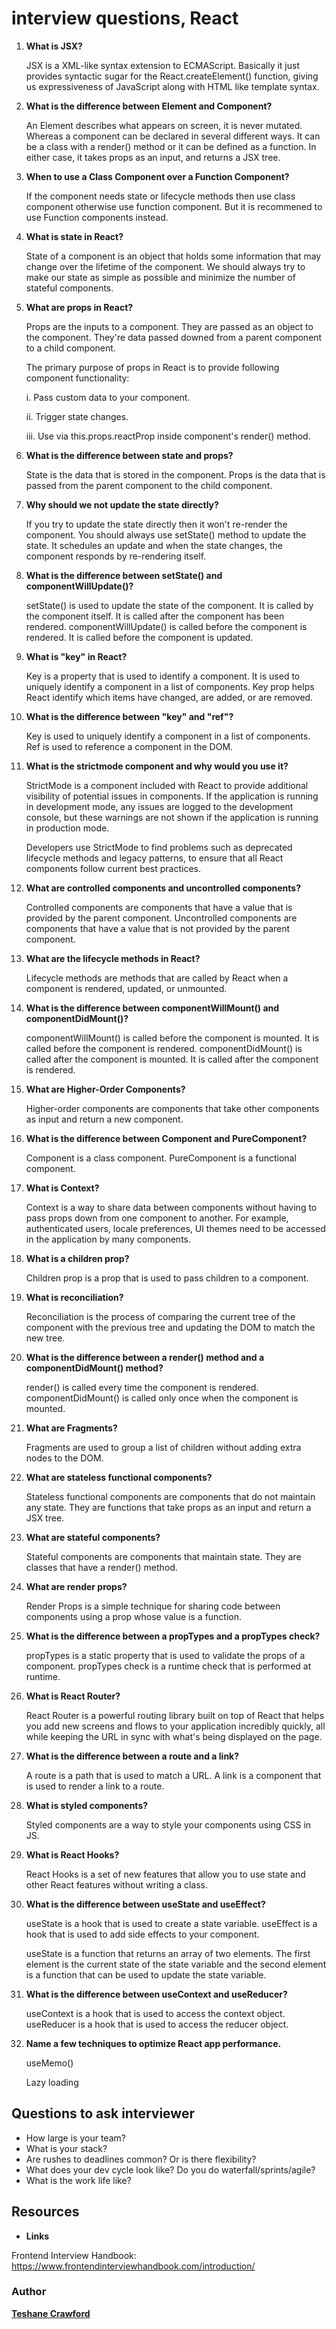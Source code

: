 # interview questions, React

1. **What is JSX?**

    JSX is a XML-like syntax extension to ECMAScript. Basically it just provides syntactic sugar for the React.createElement() function, giving us expressiveness of JavaScript along with HTML like template syntax.

2. **What is the difference between Element and Component?**

    An Element describes what appears on screen, it is never mutated. Whereas a component can be declared in several different ways. It can be a class with a render() method or it can be defined as a function. In either case, it takes props as an input, and returns a JSX tree.

3. **When to use a Class Component over a Function Component?**

    If the component needs state or lifecycle methods then use class component otherwise use function component. But it is recommened to use Function components instead.

4. **What is state in React?**

    State of a component is an object that holds some information that may change over the lifetime of the component. We should always try to make our state as simple as possible and minimize the number of stateful components.

5. **What are props in React?**

    Props are the inputs to a component. They are passed as an object to the component. They're data passed downed from a parent component to a child component.

    The primary purpose of props in React is to provide following component functionality:

    i. Pass custom data to your component.

    ii. Trigger state changes.

    iii. Use via this.props.reactProp inside component's render() method.

6. **What is the difference between state and props?**

    State is the data that is stored in the component. Props is the data that is passed from the parent component to the child component.

7. **Why should we not update the state directly?**

    If you try to update the state directly then it won't re-render the component. You should always use setState() method to update the state. It schedules an update and when the state changes, the component responds by re-rendering itself.

8. **What is the difference between setState() and componentWillUpdate()?**

    setState() is used to update the state of the component. It is called by the component itself. It is called after the component has been rendered.
    componentWillUpdate() is called before the component is rendered. It is called before the component is updated.

9. **What is "key" in React?**

    Key is a property that is used to identify a component. It is used to uniquely identify a component in a list of components. Key prop helps React identify which items have changed, are added, or are removed.

10. **What is the difference between "key" and "ref"?**

    Key is used to uniquely identify a component in a list of components. Ref is used to reference a component in the DOM.

11. **What is the strictmode component and why would you use it?**

    StrictMode is a component included with React to provide additional visibility of potential issues in components. If the application is running in development mode, any issues are logged to the development console, but these warnings are not shown if the application is running in production mode.

    Developers use StrictMode to find problems such as deprecated lifecycle methods and legacy patterns, to ensure that all React components follow current best practices.

12. **What are controlled components and uncontrolled components?**

    Controlled components are components that have a value that is provided by the parent component. Uncontrolled components are components that have a value that is not provided by the parent component.

13. **What are the lifecycle methods in React?**

    Lifecycle methods are methods that are called by React when a component is rendered, updated, or unmounted.

14. **What is the difference between componentWillMount() and componentDidMount()?**

    componentWillMount() is called before the component is mounted. It is called before the component is rendered.
    componentDidMount() is called after the component is mounted. It is called after the component is rendered.

15. **What are Higher-Order Components?**

    Higher-order components are components that take other components as input and return a new component.

16. **What is the difference between Component and PureComponent?**

    Component is a class component. PureComponent is a functional component.

17. **What is Context?**

    Context is a way to share data between components without having to pass props down from one component to another. For example, authenticated users, locale preferences, UI themes need to be accessed in the application by many components.

18. **What is a children prop?**

    Children prop is a prop that is used to pass children to a component.

19. **What is reconciliation?**

    Reconciliation is the process of comparing the current tree of the component with the previous tree and updating the DOM to match the new tree.

20. **What is the difference between a render() method and a componentDidMount() method?**

    render() is called every time the component is rendered. componentDidMount() is called only once when the component is mounted.

21. **What are Fragments?**

    Fragments are used to group a list of children without adding extra nodes to the DOM.

22. **What are stateless functional components?**

    Stateless functional components are components that do not maintain any state. They are functions that take props as an input and return a JSX tree.

23. **What are stateful components?**

    Stateful components are components that maintain state. They are classes that have a render() method.

24. **What are render props?**

    Render Props is a simple technique for sharing code between components using a prop whose value is a function.

25. **What is the difference between a propTypes and a propTypes check?**

    propTypes is a static property that is used to validate the props of a component. propTypes check is a runtime check that is performed at runtime.

26. **What is React Router?**

    React Router is a powerful routing library built on top of React that helps you add new screens and flows to your application incredibly quickly, all while keeping the URL in sync with what's being displayed on the page.

27. **What is the difference between a route and a link?**

    A route is a path that is used to match a URL. A link is a component that is used to render a link to a route.

28. **What is styled components?**

    Styled components are a way to style your components using CSS in JS.

29. **What is React Hooks?**

    React Hooks is a set of new features that allow you to use state and other React features without writing a class.

30. **What is the difference between useState and useEffect?**

    useState is a hook that is used to create a state variable. useEffect is a hook that is used to add side effects to your component.

    useState is a function that returns an array of two elements. The first element is the current state of the state variable and the second element is a function that can be used to update the state variable.

31. **What is the difference between useContext and useReducer?**

    useContext is a hook that is used to access the context object. useReducer is a hook that is used to access the reducer object.

32. **Name a few techniques to optimize React app performance.**

    useMemo()

    Lazy loading

## Questions to ask interviewer

- How large is your team?
- What is your stack?
- Are rushes to deadlines common? Or is there flexibility?
- What does your dev cycle look like? Do you do waterfall/sprints/agile?
- What is the work life like?

## Resources

- **Links**

Frontend Interview Handbook: <https://www.frontendinterviewhandbook.com/introduction/>

### Author

[**Teshane Crawford**](https://github.com/TeshaneCrawford)

